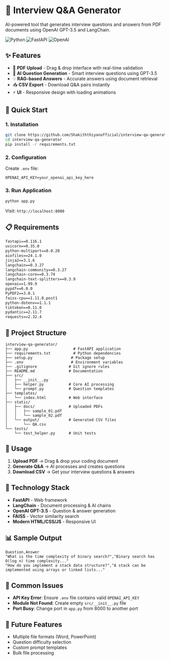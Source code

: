 # 🎯 Interview Q&A Generator

AI-powered tool that generates interview questions and answers from PDF documents using OpenAI GPT-3.5 and LangChain.

![Python](https://img.shields.io/badge/Python-3.8+-blue.svg) ![FastAPI](https://img.shields.io/badge/FastAPI-Latest-green.svg) ![OpenAI](https://img.shields.io/badge/OpenAI-GPT--3.5-red.svg)

## ✨ Features

- 📄 **PDF Upload** - Drag & drop interface with real-time validation
- 🤖 **AI Question Generation** - Smart interview questions using GPT-3.5
- 💡 **RAG-based Answers** - Accurate answers using document retrieval
- 📥 **CSV Export** - Download Q&A pairs instantly
- ⚡ **UI** - Responsive design with loading animations

## 🚀 Quick Start

### 1. Installation
```bash
git clone https://github.com/Shakiththiyanofficial/interview-qa-generator.git
cd interview-qa-generator
pip install -r requirements.txt
```

### 2. Configuration
Create `.env` file:
```env
OPENAI_API_KEY=your_openai_api_key_here
```

### 3. Run Application
```bash
python app.py
```
Visit: `http://localhost:8000`

## 📋 Requirements

```txt
fastapi==0.116.1
uvicorn==0.35.0
python-multipart==0.0.20
aiofiles==24.1.0
jinja2==3.1.6
langchain==0.3.27
langchain-community==0.3.27
langchain-core==0.3.74
langchain-text-splitters==0.3.9
openai==1.99.9
pypdf==6.0.0
PyPDF2==3.0.1
faiss-cpu==1.11.0.post1
python-dotenv==1.1.1
tiktoken==0.11.0
pydantic==2.11.7
requests==2.32.4
```

## 📁 Project Structure

```
interview-qa-generator/
├── app.py                    # FastAPI application
├── requirements.txt          # Python dependencies
├── setup.py                 # Package setup
├── .env                     # Environment variables
├── .gitignore              # Git ignore rules
├── README.md               # Documentation
├── src/
│   ├── __init__.py
│   ├── helper.py           # Core AI processing
│   └── prompt.py           # Question templates
├── templates/
│   └── index.html          # Web interface
├── static/
│   ├── docs/               # Uploaded PDFs
│   │   ├── sample_01.pdf
│   │   └── sample_02.pdf
│   └── output/             # Generated CSV files
│       └── QA.csv
└── tests/
    └── test_helper.py      # Unit tests
```

## 🔧 Usage

1. **Upload PDF** → Drag & drop your coding document
2. **Generate Q&A** → AI processes and creates questions
3. **Download CSV** → Get your interview questions & answers

## 🤖 Technology Stack

- **FastAPI** - Web framework
- **LangChain** - Document processing & AI chains
- **OpenAI GPT-3.5** - Question & answer generation
- **FAISS** - Vector similarity search
- **Modern HTML/CSS/JS** - Responsive UI

## 📊 Sample Output

```csv
Question,Answer
"What is the time complexity of binary search?","Binary search has O(log n) time complexity..."
"How do you implement a stack data structure?","A stack can be implemented using arrays or linked lists..."
```

## 🐛 Common Issues

- **API Key Error**: Ensure `.env` file contains valid `OPENAI_API_KEY`
- **Module Not Found**: Create empty `src/__init__.py` file
- **Port Busy**: Change port in `app.py` from 8000 to another port

## 🚀 Future Features

- Multiple file formats (Word, PowerPoint)
- Question difficulty selection
- Custom prompt templates
- Bulk file processing

